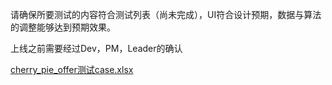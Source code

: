 请确保所要测试的内容符合测试列表（尚未完成），UI符合设计预期，数据与算法的调整能够达到预期效果。

上线之前需要经过Dev，PM，Leader的确认

[cherry_pie_offer测试case.xlsx](/uploads/50fbf09a77346aa49d195b0e0484f647/cherry_pie_offer测试case.xlsx)